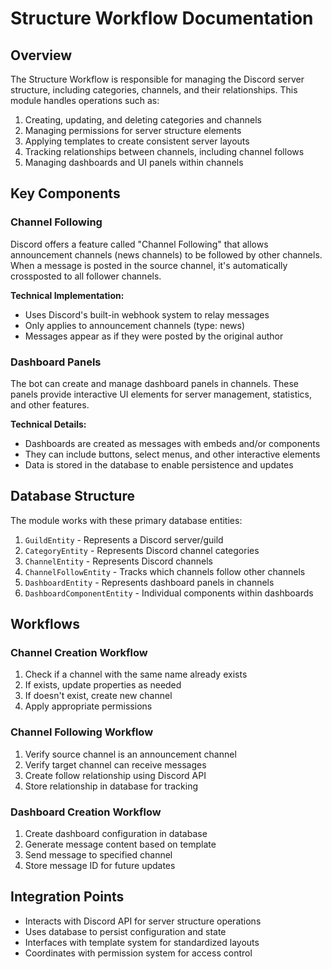 # Structure Workflow Documentation

## Overview

The Structure Workflow is responsible for managing the Discord server structure, including categories, channels, and their relationships. This module handles operations such as:

1. Creating, updating, and deleting categories and channels
2. Managing permissions for server structure elements
3. Applying templates to create consistent server layouts
4. Tracking relationships between channels, including channel follows
5. Managing dashboards and UI panels within channels

## Key Components

### Channel Following

Discord offers a feature called "Channel Following" that allows announcement channels (news channels) to be followed by other channels. When a message is posted in the source channel, it's automatically crossposted to all follower channels.

**Technical Implementation:**
- Uses Discord's built-in webhook system to relay messages
- Only applies to announcement channels (type: news)
- Messages appear as if they were posted by the original author

### Dashboard Panels

The bot can create and manage dashboard panels in channels. These panels provide interactive UI elements for server management, statistics, and other features.

**Technical Details:**
- Dashboards are created as messages with embeds and/or components
- They can include buttons, select menus, and other interactive elements
- Data is stored in the database to enable persistence and updates

## Database Structure

The module works with these primary database entities:

1. `GuildEntity` - Represents a Discord server/guild
2. `CategoryEntity` - Represents Discord channel categories
3. `ChannelEntity` - Represents Discord channels
4. `ChannelFollowEntity` - Tracks which channels follow other channels
5. `DashboardEntity` - Represents dashboard panels in channels
6. `DashboardComponentEntity` - Individual components within dashboards

## Workflows

### Channel Creation Workflow

1. Check if a channel with the same name already exists
2. If exists, update properties as needed
3. If doesn't exist, create new channel
4. Apply appropriate permissions

### Channel Following Workflow

1. Verify source channel is an announcement channel
2. Verify target channel can receive messages
3. Create follow relationship using Discord API
4. Store relationship in database for tracking

### Dashboard Creation Workflow

1. Create dashboard configuration in database
2. Generate message content based on template
3. Send message to specified channel
4. Store message ID for future updates

## Integration Points

- Interacts with Discord API for server structure operations
- Uses database to persist configuration and state
- Interfaces with template system for standardized layouts
- Coordinates with permission system for access control
